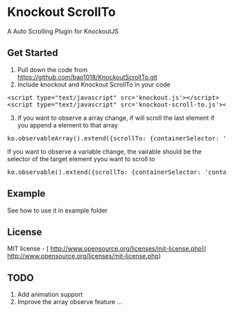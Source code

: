 # Knockout ScrollTo

A Auto Scrolling Plugin for KnockoutJS

##  Get Started
1. Pull down the code from https://github.com/bao1018/KnockoutScrollTo.git
2. Include knockout and Knockout ScrollTo in your code
<pre>
&lt;script type="text/javascript" src='knockout.js'&gt;&lt;/script&gt;
&lt;script type="text/javascript" src='knockout-scroll-to.js'&gt;&lt;/script&gt;
</pre>
3. If you want to observe a array change, if will scroll the last element if you append a element to that array
<pre>
ko.observableArray().extend({scrollTo: {containerSelector: 'container_selector'}})
</pre>
If you want to observe a variable change, the vairable should be the selector of the target element yyou want to scroll to
<pre>
ko.observable().extend({scrollTo: {containerSelector: 'container_selector'}})
</pre>
## Example
See how to use it in example folder

## License

MIT license - [ http://www.opensource.org/licenses/mit-license.php]( http://www.opensource.org/licenses/mit-license.php)

## TODO
1. Add animation support
2. Improve the array observe feature
...








